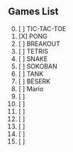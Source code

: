 ## Games List
00. [ ] TIC-TAC-TOE
01. [X] PONG
02. [ ] BREAKOUT
03. [ ] TETRIS
04. [ ] SNAKE
05. [ ] SOKOBAN
06. [ ] TANK
07. [ ] BESERK
08. [ ] Mario
09. [ ]
10. [ ]
11. [ ]
12. [ ]
13. [ ]
14. [ ]
15. [ ]
